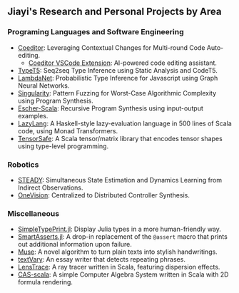 ## Jiayi's Research and Personal Projects by Area
 

### Programing Languages and Software Engineering

- [Coeditor](https://github.com/MrVPlusOne/Coeditor): Leveraging Contextual Changes for Multi-round Code Auto-editing.
  - [Coeditor VSCode Extension](https://github.com/MrVPlusOne/vscode-coeditor): AI-powered code editing assistant.
- [TypeT5](https://github.com/utopia-group/TypeT5): Seq2seq Type Inference using Static Analysis and CodeT5.
- [LambdaNet](https://github.com/MrVPlusOne/LambdaNet): Probabilistic Type Inference for Javascript using Graph Neural Networks.
- [Singularity](https://github.com/MrVPlusOne/Singularity): Pattern Fuzzing for Worst-Case Algorithmic Complexity using Program Synthesis.
- [Escher-Scala](https://github.com/MrVPlusOne/Escher-Scala): Recursive Program Synthesis using input-output examples.
- [LazyLang](https://github.com/MrVPlusOne/LazyLang): A Haskell-style lazy-evaluation language in 500 lines of Scala code, using Monad Transformers.
- [TensorSafe](https://github.com/MrVPlusOne/TensorSafe): A Scala tensor/matrix library that encodes tensor shapes using type-level programming.

### Robotics
- [STEADY](https://github.com/MrVPlusOne/STEADY): Simultaneous State Estimation and Dynamics Learning from Indirect Observations.
- [OneVision](https://github.com/MrVPlusOne/OneVision.jl): Centralized to Distributed Controller Synthesis.

### Miscellaneous
- [SimpleTypePrint.jl](https://github.com/MrVPlusOne/SimpleTypePrint): Display Julia types in a more human-friendly way.
- [SmartAsserts.jl](https://github.com/MrVPlusOne/SmartAsserts.jl): A drop-in replacement of the `@assert` macro that prints out additional information upon failure.
- [Muse](https://github.com/MrVPlusOne/Muse-CGH): A novel algorithm to turn plain texts into stylish handwritings.
- [textVary](https://github.com/MrVPlusOne/textVary): An essay writer that detects repeating phrases.
- [LensTrace](https://github.com/MrVPlusOne/LensTrace): A ray tracer written in Scala, featuring dispersion effects.
- [CAS-scala](https://mrvplusone.github.io/old-homepage/gallery-casInScala.html): A simple Computer Algebra System written in Scala with 2D formula rendering.
